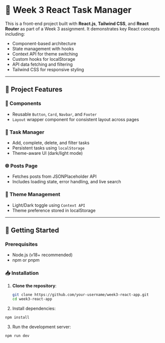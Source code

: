 # 🚀 Week 3 React Task Manager 

This is a front-end project built with **React.js**, **Tailwind CSS**, and **React Router** as part of a Week 3 assignment. It demonstrates key React concepts including:

- Component-based architecture
- State management with hooks
- Context API for theme switching
- Custom hooks for localStorage
- API data fetching and filtering
- Tailwind CSS for responsive styling

---

## 📂 Project Features

### 🧩 Components
- Reusable `Button`, `Card`, `Navbar`, and `Footer`
- `Layout` wrapper component for consistent layout across pages

### 📝 Task Manager
- Add, complete, delete, and filter tasks
- Persistent tasks using `localStorage`
- Theme-aware UI (dark/light mode)

### 🌐 Posts Page
- Fetches posts from JSONPlaceholder API
- Includes loading state, error handling, and live search

### 🌙 Theme Management
- Light/Dark toggle using `Context API`
- Theme preference stored in localStorage

---

## 🔧 Getting Started

### Prerequisites
- Node.js (v18+ recommended)
- npm or pnpm

### 📥 Installation

1. **Clone the repository**:
   ```bash
   git clone https://github.com/your-username/week3-react-app.git
   cd week3-react-app
   ```

2. Install dependencies:

```bash
npm install
```
3. Run the development server:

```bash
npm run dev


